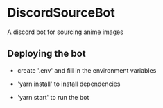 # DiscordSourceBot

A discord bot for sourcing anime images

## Deploying the bot

- create '.env' and fill in the environment variables

- 'yarn install' to install dependencies

- 'yarn start' to run the bot